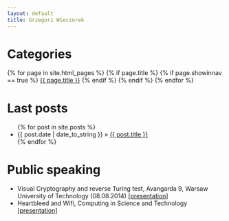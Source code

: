 ```yaml
---
layout: default
title: Grzegorz Wieczorek
---
```


<div id="home">
  <h1>Categories</h1>
      {% for page in site.html_pages %}
        {% if page.title %}
          {% if page.showinnav == true %}
            <a href="{{ page.url | remove:'index.html' }}">{{ page.title }}</a>
          {% endif %}
        {% endif %}
      {% endfor %}
  <br />
  <h1>Last posts</h1>
  <ul class="posts">
    {% for post in site.posts %}
      <li><span>{{ post.date | date_to_string }}</span> &raquo; <a href="{{ post.url }}">{{ post.title }}</a></li>
    {% endfor %}
  </ul>

 <h1>Public speaking</h1>
   <ul>
    <li>Visual Cryptography and reverse Turing test, Avangarda 9, Warsaw University of Technology (08.08.2014)
     <a href="#">[presentation]</a>
    </li>
    <li>Heartbleed and Wifi, Computing in Science and Technology
     <a href="http://www.slideshare.net/grzew/heartbleed-i-wifi-smerek-31-v-2014">[presentation]</a>
    </li>
   </ul>
</div>
